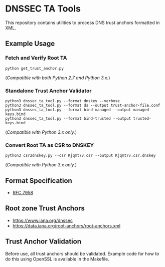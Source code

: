 # DNSSEC TA Tools

This repository contains utilities to process DNS trust anchors formatted in XML.

## Example Usage

### Fetch and Verify Root TA

    python get_trust_anchor.py

(_Compatible with both Python 2.7 and Python 3.x._)

### Standalone Trust Anchor Validator

    python3 dnssec_ta_tool.py --format dnskey --verbose
    python3 dnssec_ta_tool.py --format ds --output trust-anchor-file.conf
    python3 dnssec_ta_tool.py --format bind-managed --output managed-keys.bind
    python3 dnssec_ta_tool.py --format bind-trusted --output trusted-keys.bind

(_Compatible with Python 3.x only._)

### Convert Root TA as CSR to DNSKEY

    python3 csr2dnskey.py --csr Kjqmt7v.csr --output Kjqmt7v.csr.dnskey

(_Compatible with Python 3.x only._)

## Format Specification

- [RFC 7958](https://www.rfc-editor.org/rfc/rfc7958.txt)

## Root zone Trust Anchors

- https://www.iana.org/dnssec
- https://data.iana.org/root-anchors/root-anchors.xml

## Trust Anchor Validation

Before use, all trust anchors should be validated. Example code for how to do this using OpenSSL is available in the Makefile.
